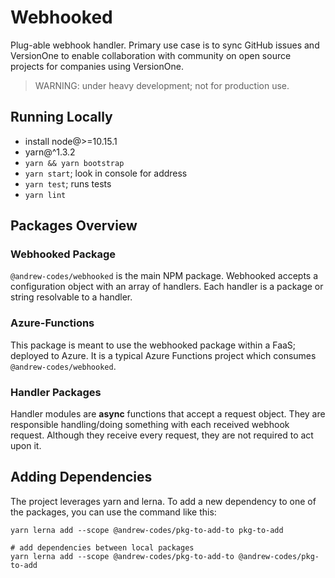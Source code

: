 # Webhooked

Plug-able webhook handler. Primary use case is to sync GitHub issues and VersionOne to enable collaboration with community on open source projects for companies using VersionOne.

> WARNING: under heavy development; not for production use.

## Running Locally

- install node@>=10.15.1
- yarn@^1.3.2
- `yarn && yarn bootstrap`
- `yarn start`; look in console for address
- `yarn test`; runs tests
- `yarn lint`

## Packages Overview

### Webhooked Package

`@andrew-codes/webhooked` is the main NPM package. Webhooked accepts a configuration object with an array of handlers. Each handler is a package or string resolvable to a handler.

### Azure-Functions

This package is meant to use the webhooked package within a FaaS; deployed to Azure. It is a typical Azure Functions project which consumes `@andrew-codes/webhooked`.

### Handler Packages

Handler modules are **async** functions that accept a request object. They are responsible handling/doing something with each received webhook request. Although they receive every request, they are not required to act upon it.

## Adding Dependencies

The project leverages yarn and lerna. To add a new dependency to one of the packages, you can use the command like this:

```shell
yarn lerna add --scope @andrew-codes/pkg-to-add-to pkg-to-add

# add dependencies between local packages
yarn lerna add --scope @andrew-codes/pkg-to-add-to @andrew-codes/pkg-to-add
```
